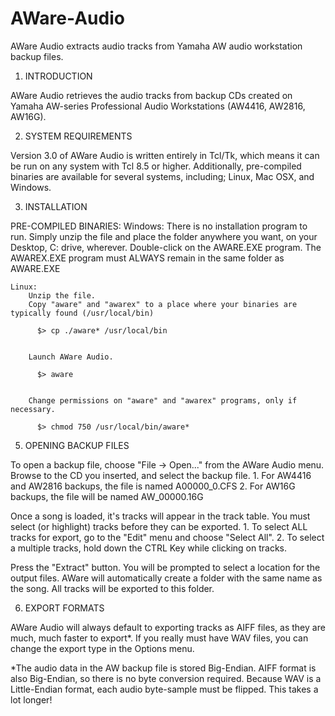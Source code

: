 AWare-Audio
===========

AWare Audio extracts audio tracks from Yamaha AW audio workstation backup files.



1. INTRODUCTION

AWare Audio retrieves the audio tracks from backup CDs created on Yamaha AW-series Professional Audio Workstations 
(AW4416, AW2816, AW16G).



2. SYSTEM REQUIREMENTS

Version 3.0 of AWare Audio is written entirely in Tcl/Tk, which means it can be run on any system with Tcl 8.5 or
higher. Additionally, pre-compiled binaries are available for several systems, including; Linux, Mac OSX, and Windows.



3. INSTALLATION


  PRE-COMPILED BINARIES:
    Windows:
        There is no installation program to run. Simply unzip the file and place the folder anywhere you want, on your
        Desktop, C: drive, wherever. Double-click on the AWARE.EXE program. The AWAREX.EXE program must ALWAYS remain in the
        same folder as AWARE.EXE
        
    Linux:
        Unzip the file.
        Copy "aware" and "awarex" to a place where your binaries are typically found (/usr/local/bin)
        
          $> cp ./aware* /usr/local/bin


        Launch AWare Audio.
        
          $> aware


        Change permissions on "aware" and "awarex" programs, only if necessary.
          
          $> chmod 750 /usr/local/bin/aware*
          
          


    
5. OPENING BACKUP FILES

To open a backup file, choose "File -> Open..." from the AWare Audio menu. Browse to the CD you inserted, and select the
backup file.
    1. For AW4416 and AW2816 backups, the file is named A00000_0.CFS
    2. For AW16G backups, the file will be named AW_00000.16G

Once a song is loaded, it's tracks will appear in the track table. You must select (or highlight) tracks before they can
be exported.
    1. To select ALL tracks for export, go to the "Edit" menu and choose "Select All".
    2. To select a multiple tracks, hold down the CTRL Key while clicking on tracks.

Press the "Extract" button.
You will be prompted to select a location for the output files. AWare will automatically create a folder with the same 
name as the song. All tracks will be exported to this folder.


6. EXPORT FORMATS

AWare Audio will always default to exporting tracks as AIFF files, as they are much, much faster to export*. If you 
really must have WAV files, you can change the export type in the Options menu.

*The audio data in the AW backup file is stored Big-Endian. AIFF format is also Big-Endian, so there is no byte
conversion required. Because WAV is a Little-Endian format, each audio byte-sample must be flipped. This takes a lot
longer!




